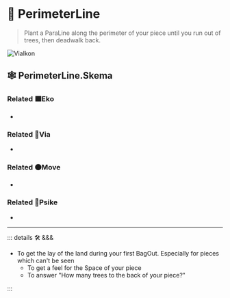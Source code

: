 # 🔻 <via>PerimeterLine</via>

> Plant a ParaLine along the perimeter of your piece until you run out of trees, then deadwalk back.

![ViaIkon](/Via/Via_Ikon.png)

## 🕸 PerimeterLine.Skema

### Related 🟩<eko>Eko</eko>

-

### Related 🔻<via>Via</via>

-

### Related 🟠<move>Move</move>

-

### Related 💜<psike>Psike</psike>

-

---

<!-- =================================================== -->
<!-- =================================================== -->
<!-- =================================================== -->
<!-- =================================================== -->
<!-- =================================================== -->
::: details 🛠 <dev>&&&</dev>

- To get the lay of the land during your first BagOut. Especially for pieces which can't be seen 
    - To get a feel for the Space of your piece
    - To answer "How many trees to the back of your piece?"

:::
